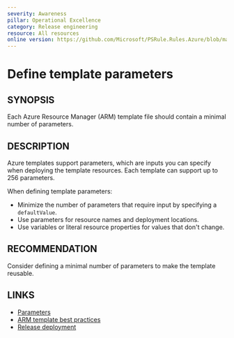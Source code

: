 ```yaml
---
severity: Awareness
pillar: Operational Excellence
category: Release engineering
resource: All resources
online version: https://github.com/Microsoft/PSRule.Rules.Azure/blob/main/docs/en/rules/Azure.Template.DefineParameters.md
---
```


# Define template parameters

## SYNOPSIS

Each Azure Resource Manager (ARM) template file should contain a minimal number of parameters.

## DESCRIPTION

Azure templates support parameters, which are inputs you can specify when deploying the template resources.
Each template can support up to 256 parameters.

When defining template parameters:

- Minimize the number of parameters that require input by specifying a `defaultValue`.
- Use parameters for resource names and deployment locations.
- Use variables or literal resource properties for values that don't change.

## RECOMMENDATION

Consider defining a minimal number of parameters to make the template reusable.

## LINKS

- [Parameters](https://docs.microsoft.com/azure/azure-resource-manager/templates/template-syntax#parameters)
- [ARM template best practices](https://docs.microsoft.com/azure/azure-resource-manager/templates/template-best-practices#general-recommendations-for-parameters)
- [Release deployment](https://docs.microsoft.com/azure/architecture/framework/devops/release-engineering-cd#automation)
